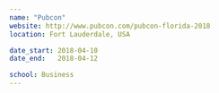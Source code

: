 ```yaml
---
name: "Pubcon"
website: http://www.pubcon.com/pubcon-florida-2018
location: Fort Lauderdale, USA

date_start: 2018-04-10
date_end:   2018-04-12

school: Business
---
```

